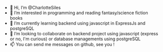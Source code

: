 - 👋 Hi, I’m @CharlotteSiles
- 👀 I’m interested in programming and reading fantasy/science fiction books
- 🌱 I’m currently learning backend using javascript in ExpressJs and postgreSQL
- 💞️ I’m looking to collaborate on backend project using javascript (express or no, I'm curious) or database managements using postgreSQL
- 📫 You can send me messages on github, see you !

<!---
CharlotteSiles/CharlotteSiles is a ✨ special ✨ repository because its `README.md` (this file) appears on your GitHub profile.
You can click the Preview link to take a look at your changes.
--->
